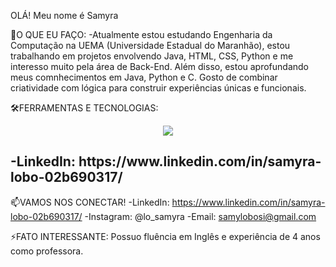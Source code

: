 OLÁ! Meu nome é Samyra

🌱O QUE EU FAÇO: 
-Atualmente estou estudando Engenharia da Computação na UEMA (Universidade Estadual do Maranhão), estou trabalhando em projetos envolvendo Java, HTML, CSS, Python e me interesso muito pela área de Back-End. Além disso,     estou aprofundando meus comnhecimentos em Java, Python e C. Gosto de combinar criatividade com lógica para construir experiências únicas e funcionais.

🛠️FERRAMENTAS E TECNOLOGIAS: 
<p align="center">
  <a href="https://skillicons.dev">
    <img src="https://skillicons.dev/icons?i=github,git,html,css,java,py,c" />
  </a>
</p>

<p align="center">
  <a>
    <h2> -LinkedIn: https://www.linkedin.com/in/samyra-lobo-02b690317/ </h2>
  </a>
</p>

📫VAMOS NOS CONECTAR!
  -LinkedIn: https://www.linkedin.com/in/samyra-lobo-02b690317/
  -Instagram: @lo_samyra
  -Email: samylobosi@gmail.com

⚡FATO INTERESSANTE: Possuo fluência em Inglês e experiência de 4 anos como professora.








